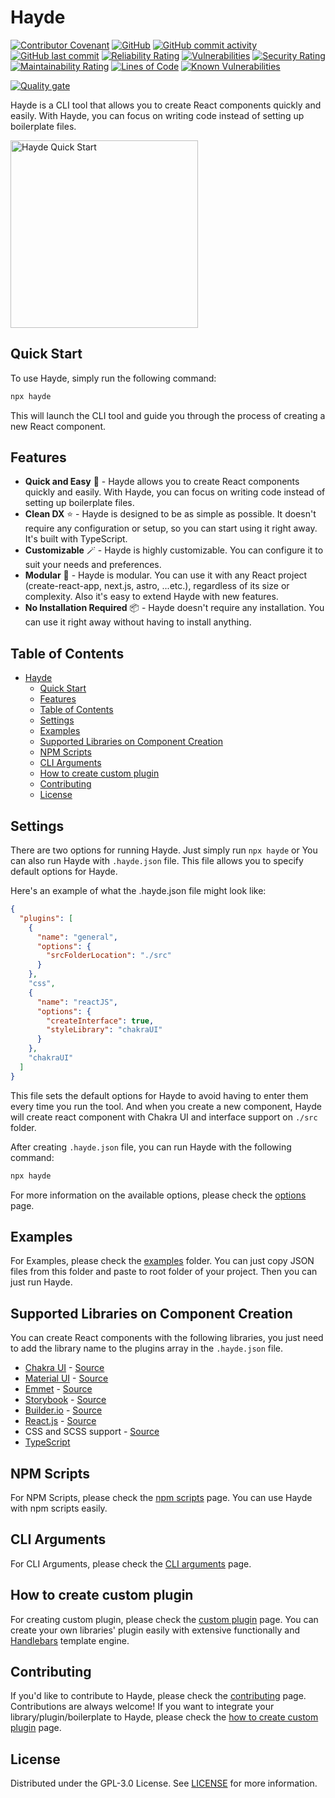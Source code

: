 # Hayde

[![Contributor Covenant](https://img.shields.io/badge/Contributor%20Covenant-2.1-4baaaa.svg)](code_of_conduct.md)
[![GitHub](https://img.shields.io/github/license/sly777/hayde)](https://github.com/sly777/hayde/blob/main/LICENSE)
[![GitHub commit activity](https://img.shields.io/github/commit-activity/m/sly777/hayde)](https://github.com/sly777/hayde/pulse)
[![GitHub last commit](https://img.shields.io/github/last-commit/sly777/hayde)](https://github.com/sly777/hayde/commits/main)
[![Reliability Rating](https://sonarcloud.io/api/project_badges/measure?project=Sly777_hayde&metric=reliability_rating)](https://sonarcloud.io/summary/new_code?id=Sly777_hayde)
[![Vulnerabilities](https://sonarcloud.io/api/project_badges/measure?project=Sly777_hayde&metric=vulnerabilities)](https://sonarcloud.io/summary/new_code?id=Sly777_hayde)
[![Security Rating](https://sonarcloud.io/api/project_badges/measure?project=Sly777_hayde&metric=security_rating)](https://sonarcloud.io/summary/new_code?id=Sly777_hayde)
[![Maintainability Rating](https://sonarcloud.io/api/project_badges/measure?project=Sly777_hayde&metric=sqale_rating)](https://sonarcloud.io/summary/new_code?id=Sly777_hayde)
[![Lines of Code](https://sonarcloud.io/api/project_badges/measure?project=Sly777_hayde&metric=ncloc)](https://sonarcloud.io/summary/new_code?id=Sly777_hayde)
[![Known Vulnerabilities](https://snyk.io/test/github/Sly777/hayde/badge.svg)](https://snyk.io/test/github/Sly777/hayde)

[![Quality gate](https://sonarcloud.io/api/project_badges/quality_gate?project=Sly777_hayde)](https://sonarcloud.io/summary/new_code?id=Sly777_hayde)

Hayde is a CLI tool that allows you to create React components quickly and easily. With Hayde, you can focus on writing code instead of setting up boilerplate files.

<img src="https://github.com/Sly777/hayde/assets/694940/32e70b96-ed25-4897-95c4-76b7500bd925" width="300" alt="Hayde Quick Start" />

## Quick Start

To use Hayde, simply run the following command:

```bash
npx hayde
```

This will launch the CLI tool and guide you through the process of creating a new React component.

## Features

- **Quick and Easy** 🚀 - Hayde allows you to create React components quickly and easily. With Hayde, you can focus on writing code instead of setting up boilerplate files.
- **Clean DX** ⭐ - Hayde is designed to be as simple as possible. It doesn't require any configuration or setup, so you can start using it right away. It's built with TypeScript.
- **Customizable** 🪄 - Hayde is highly customizable. You can configure it to suit your needs and preferences.
- **Modular** 🧩 - Hayde is modular. You can use it with any React project (create-react-app, next.js, astro, ...etc.), regardless of its size or complexity. Also it's easy to extend Hayde with new features.
- **No Installation Required** 📦 - Hayde doesn't require any installation. You can use it right away without having to install anything.

## Table of Contents

- [Hayde](#hayde)
  - [Quick Start](#quick-start)
  - [Features](#features)
  - [Table of Contents](#table-of-contents)
  - [Settings](#settings)
  - [Examples](#examples)
  - [Supported Libraries on Component Creation](#supported-libraries-on-component-creation)
  - [NPM Scripts](#npm-scripts)
  - [CLI Arguments](#cli-arguments)
  - [How to create custom plugin](#how-to-create-custom-plugin)
  - [Contributing](#contributing)
  - [License](#license)

## Settings

There are two options for running Hayde. Just simply run `npx hayde` or You can also run Hayde with `.hayde.json` file. This file allows you to specify default options for Hayde. 

Here's an example of what the .hayde.json file might look like:

```json
{
  "plugins": [
    {
      "name": "general",
      "options": {
        "srcFolderLocation": "./src"
      }
    },
    "css",
    {
      "name": "reactJS",
      "options": {
        "createInterface": true,
        "styleLibrary": "chakraUI"
      }
    },
    "chakraUI"
  ]
}


```

This file sets the default options for Hayde to avoid having to enter them every time you run the tool. And when you create a new component, Hayde will create react component with Chakra UI and interface support on `./src` folder.

After creating `.hayde.json` file, you can run Hayde with the following command:

```bash
npx hayde
```

For more information on the available options, please check the [options](./docs/options.md) page.

## Examples

For Examples, please check the [examples](./examples) folder. You can just copy JSON files from this folder and paste to root folder of your project. Then you can just run Hayde.

## Supported Libraries on Component Creation

You can create React components with the following libraries, you just need to add the library name to the plugins array in the `.hayde.json` file.

- [Chakra UI](https://chakra-ui.com/) - [Source](./src/features/chakraUI/)
- [Material UI](https://material-ui.com/) - [Source](./src/features/materialUI/)
- [Emmet](https://emmet.io/) - [Source](./src/features/emmet/)
- [Storybook](https://storybook.js.org/) - [Source](./src/features/storybook/)
- [Builder.io](https://www.builder.io/) - [Source](./src/features/builderIO/)
- [React.js](https://reactjs.org/) - [Source](./src/features/reactJS/)
- CSS and SCSS support - [Source](./src/features/css/)
- [TypeScript](https://www.typescriptlang.org/)

## NPM Scripts

For NPM Scripts, please check the [npm scripts](./docs/npm-scripts.md) page. You can use Hayde with npm scripts easily.

## CLI Arguments

For CLI Arguments, please check the [CLI arguments](./docs/cli-arguments.md) page.

## How to create custom plugin

For creating custom plugin, please check the [custom plugin](./docs/how-to-create-custom-plugin.md) page. You can create your own libraries' plugin easily with extensive functionally and [Handlebars](https://handlebarsjs.com/) template engine.

## Contributing

If you'd like to contribute to Hayde, please check the [contributing](./docs/contributing.md) page. Contributions are always welcome! If you want to integrate your library/plugin/boilerplate to Hayde, please check the [how to create custom plugin](./docs/how-to-create-custom-plugin.md) page.

## License

Distributed under the GPL-3.0 License. See [LICENSE](LICENSE) for more information.
